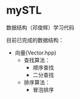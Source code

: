 # mySTL
数据结构（邓俊辉）学习代码



目前已完成的数据结构：

- 向量(Vector.hpp)
  - 查找算法：
    - 顺序查找
    - 二分查找
  - 排序算法：
    - 冒泡排序

